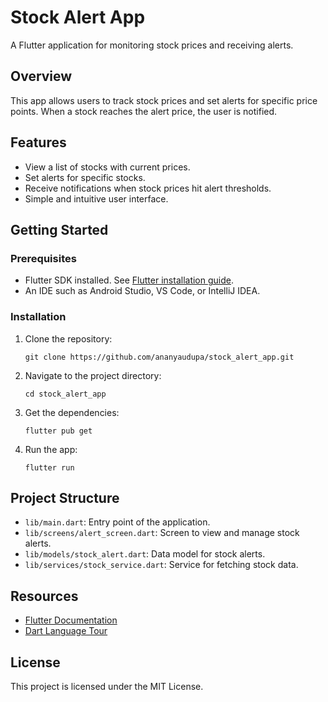 # Stock Alert App

A Flutter application for monitoring stock prices and receiving alerts.

## Overview

This app allows users to track stock prices and set alerts for specific price points. When a stock reaches the alert price, the user is notified.

## Features

- View a list of stocks with current prices.
- Set alerts for specific stocks.
- Receive notifications when stock prices hit alert thresholds.
- Simple and intuitive user interface.

## Getting Started

### Prerequisites

- Flutter SDK installed. See [Flutter installation guide](https://flutter.dev/docs/get-started/install).
- An IDE such as Android Studio, VS Code, or IntelliJ IDEA.

### Installation

1. Clone the repository:
   ```
   git clone https://github.com/ananyaudupa/stock_alert_app.git
   ```
2. Navigate to the project directory:
   ```
   cd stock_alert_app
   ```
3. Get the dependencies:
   ```
   flutter pub get
   ```
4. Run the app:
   ```
   flutter run
   ```

## Project Structure

- `lib/main.dart`: Entry point of the application.
- `lib/screens/alert_screen.dart`: Screen to view and manage stock alerts.
- `lib/models/stock_alert.dart`: Data model for stock alerts.
- `lib/services/stock_service.dart`: Service for fetching stock data.

## Resources

- [Flutter Documentation](https://flutter.dev/docs)
- [Dart Language Tour](https://dart.dev/guides/language/language-tour)

## License

This project is licensed under the MIT License.
